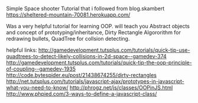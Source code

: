 Simple Space shooter Tutorial that i followed from blog.skambert
https://sheltered-mountain-70081.herokuapp.com/

Was a very helpful tutorial for learning OOP. will teach you Abstract objects and concept of prototyping/inheritance,
Dirty Rectangle Algororithm for redrawing bullets, QuadTree for collsion detecting.



helpful links:
http://gamedevelopment.tutsplus.com/tutorials/quick-tip-use-quadtrees-to-detect-likely-collisions-in-2d-space--gamedev-374
http://gamedevelopment.tutsplus.com/tutorials/quick-tip-the-oop-principle-of-coupling--gamedev-1935
http://code.bytespider.eu/post/21438674255/dirty-rectangles
http://net.tutsplus.com/tutorials/javascript-ajax/prototypes-in-javascript-what-you-need-to-know/
http://phrogz.net/js/classes/OOPinJS.html
http://www.phpied.com/3-ways-to-define-a-javascript-class/
